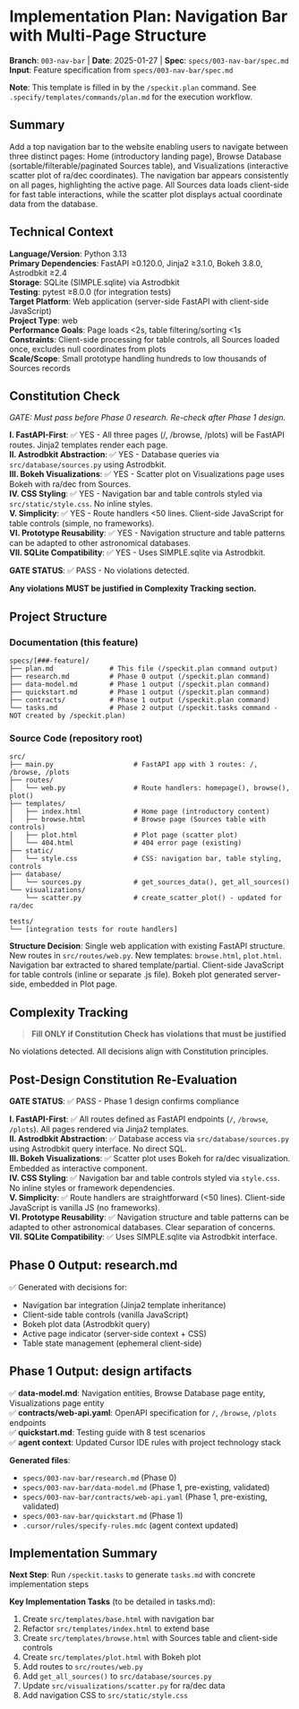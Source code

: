 # Implementation Plan: Navigation Bar with Multi-Page Structure

**Branch**: `003-nav-bar` | **Date**: 2025-01-27 | **Spec**: `specs/003-nav-bar/spec.md`
**Input**: Feature specification from `specs/003-nav-bar/spec.md`

**Note**: This template is filled in by the `/speckit.plan` command. See `.specify/templates/commands/plan.md` for the execution workflow.

## Summary

Add a top navigation bar to the website enabling users to navigate between three distinct pages: Home (introductory landing page), Browse Database (sortable/filterable/paginated Sources table), and Visualizations (interactive scatter plot of ra/dec coordinates). The navigation bar appears consistently on all pages, highlighting the active page. All Sources data loads client-side for fast table interactions, while the scatter plot displays actual coordinate data from the database.

## Technical Context

**Language/Version**: Python 3.13  
**Primary Dependencies**: FastAPI ≥0.120.0, Jinja2 ≥3.1.0, Bokeh 3.8.0, Astrodbkit ≥2.4  
**Storage**: SQLite (SIMPLE.sqlite) via Astrodbkit  
**Testing**: pytest ≥8.0.0 (for integration tests)  
**Target Platform**: Web application (server-side FastAPI with client-side JavaScript)  
**Project Type**: web  
**Performance Goals**: Page loads <2s, table filtering/sorting <1s  
**Constraints**: Client-side processing for table controls, all Sources loaded once, excludes null coordinates from plots  
**Scale/Scope**: Small prototype handling hundreds to low thousands of Sources records

## Constitution Check

*GATE: Must pass before Phase 0 research. Re-check after Phase 1 design.*

**I. FastAPI-First**: ✅ YES - All three pages (/, /browse, /plots) will be FastAPI routes. Jinja2 templates render each page.  
**II. Astrodbkit Abstraction**: ✅ YES - Database queries via `src/database/sources.py` using Astrodbkit.  
**III. Bokeh Visualizations**: ✅ YES - Scatter plot on Visualizations page uses Bokeh with ra/dec from Sources.  
**IV. CSS Styling**: ✅ YES - Navigation bar and table controls styled via `src/static/style.css`. No inline styles.  
**V. Simplicity**: ✅ YES - Route handlers <50 lines. Client-side JavaScript for table controls (simple, no frameworks).  
**VI. Prototype Reusability**: ✅ YES - Navigation structure and table patterns can be adapted to other astronomical databases.  
**VII. SQLite Compatibility**: ✅ YES - Uses SIMPLE.sqlite via Astrodbkit.

**GATE STATUS**: ✅ PASS - No violations detected.

**Any violations MUST be justified in Complexity Tracking section.**

## Project Structure

### Documentation (this feature)

```text
specs/[###-feature]/
├── plan.md              # This file (/speckit.plan command output)
├── research.md          # Phase 0 output (/speckit.plan command)
├── data-model.md        # Phase 1 output (/speckit.plan command)
├── quickstart.md        # Phase 1 output (/speckit.plan command)
├── contracts/           # Phase 1 output (/speckit.plan command)
└── tasks.md             # Phase 2 output (/speckit.tasks command - NOT created by /speckit.plan)
```

### Source Code (repository root)

```text
src/
├── main.py                    # FastAPI app with 3 routes: /, /browse, /plots
├── routes/
│   └── web.py                 # Route handlers: homepage(), browse(), plot()
├── templates/
│   ├── index.html             # Home page (introductory content)
│   ├── browse.html            # Browse page (Sources table with controls)
│   ├── plot.html              # Plot page (scatter plot)
│   └── 404.html               # 404 error page (existing)
├── static/
│   └── style.css              # CSS: navigation bar, table styling, controls
├── database/
│   └── sources.py             # get_sources_data(), get_all_sources()
└── visualizations/
    └── scatter.py             # create_scatter_plot() - updated for ra/dec

tests/
└── [integration tests for route handlers]
```

**Structure Decision**: Single web application with existing FastAPI structure. New routes in `src/routes/web.py`. New templates: `browse.html`, `plot.html`. Navigation bar extracted to shared template/partial. Client-side JavaScript for table controls (inline or separate .js file). Bokeh plot generated server-side, embedded in Plot page.

## Complexity Tracking

> **Fill ONLY if Constitution Check has violations that must be justified**

No violations detected. All decisions align with Constitution principles.

## Post-Design Constitution Re-Evaluation

**GATE STATUS**: ✅ PASS - Phase 1 design confirms compliance

**I. FastAPI-First**: ✅ All routes defined as FastAPI endpoints (`/`, `/browse`, `/plots`). All pages rendered via Jinja2 templates.  
**II. Astrodbkit Abstraction**: ✅ Database access via `src/database/sources.py` using Astrodbkit query interface. No direct SQL.  
**III. Bokeh Visualizations**: ✅ Scatter plot uses Bokeh for ra/dec visualization. Embedded as interactive component.  
**IV. CSS Styling**: ✅ Navigation bar and table controls styled via `style.css`. No inline styles or framework dependencies.  
**V. Simplicity**: ✅ Route handlers are straightforward (<50 lines). Client-side JavaScript is vanilla JS (no frameworks).  
**VI. Prototype Reusability**: ✅ Navigation structure and table patterns can be adapted to other astronomical databases. Clear separation of concerns.  
**VII. SQLite Compatibility**: ✅ Uses SIMPLE.sqlite via Astrodbkit interface.

## Phase 0 Output: research.md

✅ Generated with decisions for:
- Navigation bar integration (Jinja2 template inheritance)
- Client-side table controls (vanilla JavaScript)
- Bokeh plot data (Astrodbkit query)
- Active page indicator (server-side context + CSS)
- Table state management (ephemeral client-side)

## Phase 1 Output: design artifacts

✅ **data-model.md**: Navigation entities, Browse Database page entity, Visualizations page entity  
✅ **contracts/web-api.yaml**: OpenAPI specification for `/`, `/browse`, `/plots` endpoints  
✅ **quickstart.md**: Testing guide with 8 test scenarios  
✅ **agent context**: Updated Cursor IDE rules with project technology stack

**Generated files**:
- `specs/003-nav-bar/research.md` (Phase 0)
- `specs/003-nav-bar/data-model.md` (Phase 1, pre-existing, validated)
- `specs/003-nav-bar/contracts/web-api.yaml` (Phase 1, pre-existing, validated)
- `specs/003-nav-bar/quickstart.md` (Phase 1)
- `.cursor/rules/specify-rules.mdc` (agent context updated)

## Implementation Summary

**Next Step**: Run `/speckit.tasks` to generate `tasks.md` with concrete implementation steps

**Key Implementation Tasks** (to be detailed in tasks.md):
1. Create `src/templates/base.html` with navigation bar
2. Refactor `src/templates/index.html` to extend base
3. Create `src/templates/browse.html` with Sources table and client-side controls
4. Create `src/templates/plot.html` with Bokeh plot
5. Add routes to `src/routes/web.py`
6. Add `get_all_sources()` to `src/database/sources.py`
7. Update `src/visualizations/scatter.py` for ra/dec data
8. Add navigation CSS to `src/static/style.css`
